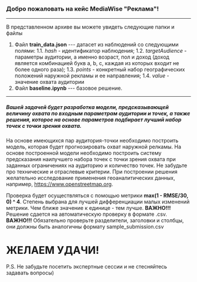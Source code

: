 ### Добро пожаловать на кейс MediaWise "Реклама"!
*** 
В представленном архиве вы можете увидеть следующие папки и файлы

1. Файл **train_data.json** --- датасет из наблюдений со следующими полями:
    1.1. *hash* - идентификатор наблюдения;
    1.2. *targetAudience* - параметры аудитории, а именно возраст, пол и доход (доход является комбинацией букв a, b, c, каждая из которых входит не более одного раза);
    1.3. *points* - конкретный набор географических положений наружной рекламы и ее направления;
    1.4. *value* - значение охвата аудитории 
2. Файл **baseline.ipynb** --- базовое решение.

***

##### Вашей задачей будет разработка модели, предсказывающей величину охвата по входным параметрам аудитории и точек, а также решения, которое на основе параметров подбирает лучший набор точек с точки зрения охвата.

На основе имеющихся пар аудитория-точки необходимо построить модель, которая будет прогнозировать охват наружной релкамы. На основе построенной модели необходимо построить систему предсказания наилучшего набора точек с точки зрения охвата при заданных ограничениях на аудиторию и количество точек. Не забудьте про технические и отраслевые критерии. При построении решения желательно исследование применения геоаналитических данных, например, https://www.openstreetmap.org.

Проверка будет осуществляться с помощью метрики **max(1 - RMSE/30, 0) ^ 4**. Степень выбрана для лучшей дифференциации малых изменений метрики. Чем ближе значение к единице - тем лучше.
**ВАЖНО!!!** Решение сдается на автоматическую проверку в формате .csv.
**ВАЖНО!!!** Обязательно проверьте разделители, заголовки и столбцы, они должны быть аналогичны формату sample_submission.csv

# ЖЕЛАЕМ УДАЧИ!

P.S. Не забудьте посетить экспертные сессии и не стесняйтесь задавать вопросы)